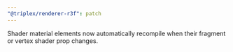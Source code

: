 ```yaml
---
"@triplex/renderer-r3f": patch
---
```


Shader material elements now automatically recompile when their fragment or vertex shader prop changes.
